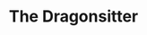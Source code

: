 ---
title: The Dragonsitter
categories: gamejam
layout: project
post-image: " "
description: 
islegacy: true
tags:
---